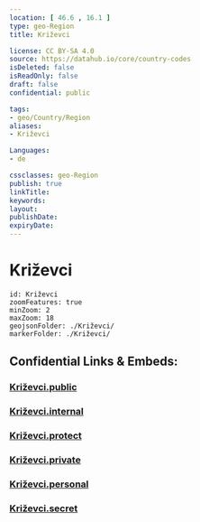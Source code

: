 ```yaml
---
location: [ 46.6 , 16.1 ] 
type: geo-Region
title: Križevci

license: CC BY-SA 4.0
source: https://datahub.io/core/country-codes
isDeleted: false
isReadOnly: false
draft: false
confidential: public

tags:
- geo/Country/Region
aliases:
- Križevci

Languages:
- de

cssclasses: geo-Region
publish: true
linkTitle: 
keywords: 
layout: 
publishDate: 
expiryDate: 
---
```


# Križevci

```leaflet
id: Križevci
zoomFeatures: true 
minZoom: 2 
maxZoom: 18
geojsonFolder: ./Križevci/
markerFolder: ./Križevci/
```


## Confidential Links & Embeds: 

### [Križevci.public](/_public/\Earth\Continent\Europe\Europe~Central\Slovenia\Regions~Slovenia\Pomurska\counties~PomurskaKriževci.public.md) 

### [Križevci.internal](/_internal/\Earth\Continent\Europe\Europe~Central\Slovenia\Regions~Slovenia\Pomurska\counties~PomurskaKriževci.internal.md) 

### [Križevci.protect](/_protect/\Earth\Continent\Europe\Europe~Central\Slovenia\Regions~Slovenia\Pomurska\counties~PomurskaKriževci.protect.md) 

### [Križevci.private](/_private/\Earth\Continent\Europe\Europe~Central\Slovenia\Regions~Slovenia\Pomurska\counties~PomurskaKriževci.private.md) 

### [Križevci.personal](/_personal/\Earth\Continent\Europe\Europe~Central\Slovenia\Regions~Slovenia\Pomurska\counties~PomurskaKriževci.personal.md) 

### [Križevci.secret](/_secret/\Earth\Continent\Europe\Europe~Central\Slovenia\Regions~Slovenia\Pomurska\counties~PomurskaKriževci.secret.md)

